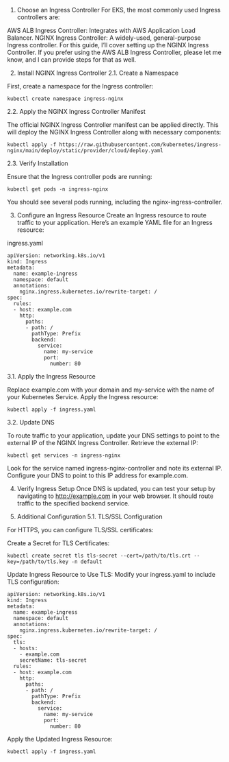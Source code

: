 1. Choose an Ingress Controller
For EKS, the most commonly used Ingress controllers are:

AWS ALB Ingress Controller: Integrates with AWS Application Load Balancer.
NGINX Ingress Controller: A widely-used, general-purpose Ingress controller.
For this guide, I’ll cover setting up the NGINX Ingress Controller. If you prefer using the AWS ALB Ingress Controller, please let me know, and I can provide steps for that as well.

2. Install NGINX Ingress Controller
2.1. Create a Namespace

First, create a namespace for the Ingress controller:
```
kubectl create namespace ingress-nginx
```
2.2. Apply the NGINX Ingress Controller Manifest

The official NGINX Ingress Controller manifest can be applied directly. This will deploy the NGINX Ingress Controller along with necessary components:
```
kubectl apply -f https://raw.githubusercontent.com/kubernetes/ingress-nginx/main/deploy/static/provider/cloud/deploy.yaml
```
2.3. Verify Installation

Ensure that the Ingress controller pods are running:
```
kubectl get pods -n ingress-nginx
```
You should see several pods running, including the nginx-ingress-controller.

3. Configure an Ingress Resource
Create an Ingress resource to route traffic to your application. Here’s an example YAML file for an Ingress resource:

ingress.yaml
```
apiVersion: networking.k8s.io/v1
kind: Ingress
metadata:
  name: example-ingress
  namespace: default
  annotations:
    nginx.ingress.kubernetes.io/rewrite-target: /
spec:
  rules:
  - host: example.com
    http:
      paths:
      - path: /
        pathType: Prefix
        backend:
          service:
            name: my-service
            port:
              number: 80
```

3.1. Apply the Ingress Resource

Replace example.com with your domain and my-service with the name of your Kubernetes Service. Apply the Ingress resource:
```
kubectl apply -f ingress.yaml
```
3.2. Update DNS

To route traffic to your application, update your DNS settings to point to the external IP of the NGINX Ingress Controller. Retrieve the external IP:
```
kubectl get services -n ingress-nginx
```
Look for the service named ingress-nginx-controller and note its external IP. Configure your DNS to point to this IP address for example.com.

4. Verify Ingress Setup
Once DNS is updated, you can test your setup by navigating to http://example.com in your web browser. It should route traffic to the specified backend service.

5. Additional Configuration
5.1. TLS/SSL Configuration

For HTTPS, you can configure TLS/SSL certificates:

Create a Secret for TLS Certificates:
```
kubectl create secret tls tls-secret --cert=/path/to/tls.crt --key=/path/to/tls.key -n default
```
Update Ingress Resource to Use TLS:
Modify your ingress.yaml to include TLS configuration:
```
apiVersion: networking.k8s.io/v1
kind: Ingress
metadata:
  name: example-ingress
  namespace: default
  annotations:
    nginx.ingress.kubernetes.io/rewrite-target: /
spec:
  tls:
  - hosts:
    - example.com
    secretName: tls-secret
  rules:
  - host: example.com
    http:
      paths:
      - path: /
        pathType: Prefix
        backend:
          service:
            name: my-service
            port:
              number: 80
```
Apply the Updated Ingress Resource:

```
kubectl apply -f ingress.yaml
```
